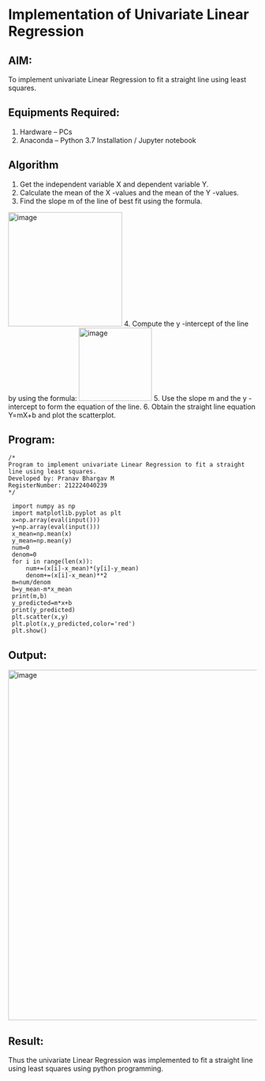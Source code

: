 # Implementation of Univariate Linear Regression
## AIM:
To implement univariate Linear Regression to fit a straight line using least squares.

## Equipments Required:
1. Hardware – PCs
2. Anaconda – Python 3.7 Installation / Jupyter notebook

## Algorithm
1. Get the independent variable X and dependent variable Y.
2. Calculate the mean of the X -values and the mean of the Y -values.
3. Find the slope m of the line of best fit using the formula. 
<img width="231" alt="image" src="https://user-images.githubusercontent.com/93026020/192078527-b3b5ee3e-992f-46c4-865b-3b7ce4ac54ad.png">
4. Compute the y -intercept of the line by using the formula:
<img width="148" alt="image" src="https://user-images.githubusercontent.com/93026020/192078545-79d70b90-7e9d-4b85-9f8b-9d7548a4c5a4.png">
5. Use the slope m and the y -intercept to form the equation of the line.
6. Obtain the straight line equation Y=mX+b and plot the scatterplot.

## Program:
```
/*
Program to implement univariate Linear Regression to fit a straight line using least squares.
Developed by: Pranav Bhargav M
RegisterNumber: 212224040239
*/
```
```
 import numpy as np
 import matplotlib.pyplot as plt
 x=np.array(eval(input()))
 y=np.array(eval(input()))
 x_mean=np.mean(x)
 y_mean=np.mean(y)
 num=0
 denom=0
 for i in range(len(x)):
     num+=(x[i]-x_mean)*(y[i]-y_mean)
     denom+=(x[i]-x_mean)**2
 m=num/denom
 b=y_mean-m*x_mean
 print(m,b)
 y_predicted=m*x+b
 print(y_predicted)
 plt.scatter(x,y)
 plt.plot(x,y_predicted,color='red')
 plt.show()
```

## Output:
<img width="837" height="709" alt="image" src="https://github.com/user-attachments/assets/99bdc3aa-d5c7-4201-8b63-a2832408e165" />




## Result:
Thus the univariate Linear Regression was implemented to fit a straight line using least squares using python programming.
